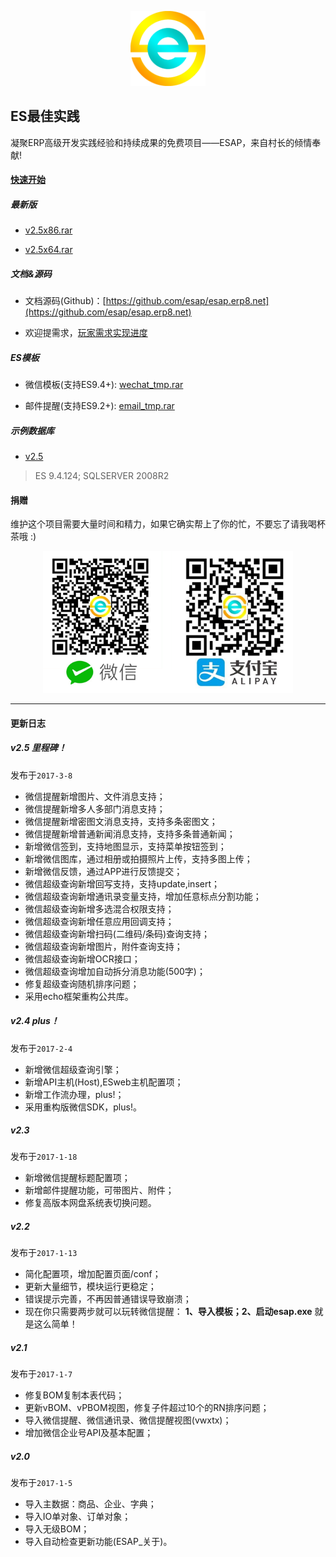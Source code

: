 <p align="center">
  <img src="./img/logo.png" width="120">
</p>

## ES最佳实践
凝聚ERP高级开发实践经验和持续成果的免费项目——ESAP，来自村长的倾情奉献!

#### [快速开始](s1.md)

##### 最新版

* <a href="./build/esap2.5x86.rar" target="_blank">v2.5x86.rar</a>

* <a href="./build/esap2.5x64.rar" target="_blank">v2.5x64.rar</a>

##### 文档&源码

* 文档源码(Github)：[https://github.com/esap/esap.erp8.net](https://github.com/esap/esap.erp8.net) 

* 欢迎提需求，[玩家需求实现进度](ref.md)

##### ES模板

* 微信模板(支持ES9.4+): <a href="./db/wechat_tmp.rar" target="_blank">wechat_tmp.rar</a> 

* 邮件提醒(支持ES9.2+): <a href="./db/email_tmp.rar" target="_blank">email_tmp.rar</a> 

##### 示例数据库

* <a href="./db/esap2.0.rar" target="_blank">v2.5</a> 

> ES 9.4.124; SQLSERVER 2008R2

#### 捐赠
维护这个项目需要大量时间和精力，如果它确实帮上了你的忙，不要忘了请我喝杯茶哦 :)

<p align="center">
  <img src="./img/esap_pay.png" width="400">
</p>

<hr />

#### 更新日志

##### v2.5 里程碑！
发布于`2017-3-8`

* 微信提醒新增图片、文件消息支持；
* 微信提醒新增多人多部门消息支持；
* 微信提醒新增密图文消息支持，支持多条密图文；
* 微信提醒新增普通新闻消息支持，支持多条普通新闻；
* 新增微信签到，支持地图显示，支持菜单按钮签到；
* 新增微信图库，通过相册或拍摄照片上传，支持多图上传；
* 新增微信反馈，通过APP进行反馈提交；
* 微信超级查询新增回写支持，支持update,insert；
* 微信超级查询新增通讯录变量支持，增加任意标点分割功能；
* 微信超级查询新增多选混合权限支持；
* 微信超级查询新增任意应用回调支持；
* 微信超级查询新增扫码(二维码/条码)查询支持；
* 微信超级查询新增图片，附件查询支持；
* 微信超级查询新增OCR接口；
* 微信超级查询增加自动拆分消息功能(500字)；
* 修复超级查询随机排序问题；
* 采用echo框架重构公共库。

##### v2.4 plus！
发布于`2017-2-4`

* 新增微信超级查询引擎；
* 新增API主机(Host),ESweb主机配置项；
* 新增工作流办理，plus!；
* 采用重构版微信SDK，plus!。

##### v2.3
发布于`2017-1-18`

* 新增微信提醒标题配置项；  
* 新增邮件提醒功能，可带图片、附件；  
* 修复高版本网盘系统表切换问题。

##### v2.2
发布于`2017-1-13`

* 简化配置项，增加配置页面/conf；  
* 更新大量细节，模块运行更稳定；
* 错误提示完善，不再因普通错误导致崩溃；  
* 现在你只需要两步就可以玩转微信提醒： **1、导入模板；2、启动esap.exe** 就是这么简单！

##### v2.1
发布于`2017-1-7`

* 修复BOM复制本表代码；  
* 更新vBOM、vPBOM视图，修复子件超过10个的RN排序问题；  
* 导入微信提醒、微信通讯录、微信提醒视图(vwxtx)；    
* 增加微信企业号API及基本配置； 

##### v2.0 
发布于`2017-1-5`

* 导入主数据：商品、企业、字典；  
* 导入IO单对象、订单对象；  
* 导入无级BOM；  
* 导入自动检查更新功能(ESAP_关于)。
